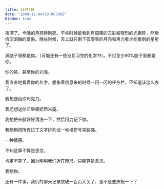```yaml
---
title: 11月4日
date: "2009-11-04T00:00:00Z"
hidden: true
---
```

夜深了。今晚的月亮特别亮。早些时候能看到月周围的云彩被强烈的光撕碎，然后挤压消融的景象。晚些时候，天上就只剩下孤零零的月亮和用力看才能看到的星星了。
  
满脑子理都是你。（可能还有一些没复习完的化学书）。不过至少90%脑子里都是你。
  
你的笑，甚至你的刘海。
  
我直直地看着你的名字。想象着信息来的时候一闪一闪的任务栏。不知道该怎么办了。
  
我想送给你巧克力。
  
我还想送你芒果椰奶西米露。
  
我想把头脑好好清洗一下，然后用力记下你。
  
我想用把所有拉丁文字排列成一堆堆符号来装饰。
  
一种情感。
  
不知这算不算是思念。
  
肯定不算了，因为明明我们近在咫尺。只能算是念思。
  
我想你。
  
还有一件事，我们的聊天记录突破一百页大关了，是不是要庆祝一下？